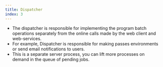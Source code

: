 ```yaml
---
title: Dispatcher
index: 3
---
```

* The dispatcher is responsible for implementing the program batch operations separately from the online calls made by the web client and web-services.
* For example, Dispatcher is responsible for making passes environments or send email notifications to users.
* This is a separate server process, you can lift more processes on demand in the queue of pending jobs.
